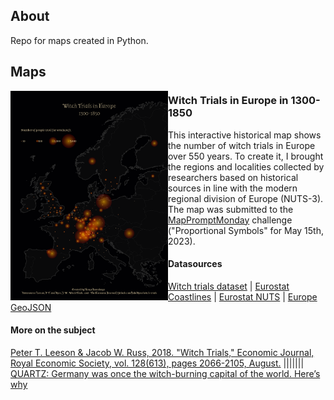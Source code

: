 ## About

Repo for maps created in Python.

## Maps

<img align="left" src="./Witch_Trials_In_Europe/eu_witch_trials.png" width="50%">

### Witch Trials in Europe in 1300-1850 
This interactive historical map shows the number of witch trials in Europe over 550 years. To create it, I brought the regions and localities collected by researchers based on historical sources in line with the modern regional division of Europe (NUTS-3). The map was submitted to the [MapPromptMonday](https://github.com/MapPromptMonday/MapPromptMonday) challenge ("Proportional Symbols" for May 15th, 2023). 

#### Datasources
[Witch trials dataset](https://github.com/JakeRuss/witch-trials) | [Eurostat Coastlines](https://ec.europa.eu/eurostat/web/gisco/geodata/reference-data/administrative-units-statistical-units/coastal) | [Eurostat NUTS](https://ec.europa.eu/eurostat/web/gisco/geodata/reference-data/administrative-units-statistical-units/nuts) | [Europe GeoJSON](https://github.com/leakyMirror/map-of-europe)

#### More on the subject
[Peter T. Leeson & Jacob W. Russ, 2018. "Witch Trials," Economic Journal, Royal Economic Society, vol. 128(613), pages 2066-2105, August.](https://www.peterleeson.com/witch_trials.pdf) ||||||| [QUARTZ: Germany was once the witch-burning capital of the world. Here’s why](https://qz.com/1183992/why-europe-was-overrun-by-witch-hunts-in-early-modern-history)
